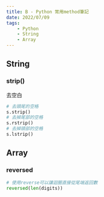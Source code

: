 ```yaml
---
title: B - Python 常用method筆記
date: 2022/07/09
tags: 
    - Python
    - String
    - Array
---
```

## String
### strip()
去空白
```python
# 去頭尾的空格
s.strip() 
# 去掉尾部的空格
s.rstrip()
# 去掉頭部的空格 
s.lstrip()
```

## Array
### reversed
```python
# 使用reverse可以讓迴圈直接從尾端返回數
reversed(len(digits))
```


